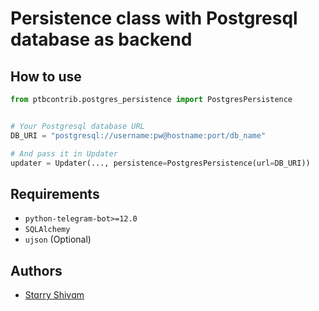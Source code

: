 # Persistence class with Postgresql database as backend

## How to use

```python
from ptbcontrib.postgres_persistence import PostgresPersistence


# Your Postgresql database URL
DB_URI = "postgresql://username:pw@hostname:port/db_name"

# And pass it in Updater
updater = Updater(..., persistence=PostgresPersistence(url=DB_URI))
```

## Requirements

*   `python-telegram-bot>=12.0`
*   `SQLAlchemy`
*   `ujson` (Optional)

## Authors

*   [Stɑrry Shivɑm](https://github.com/starry69)
